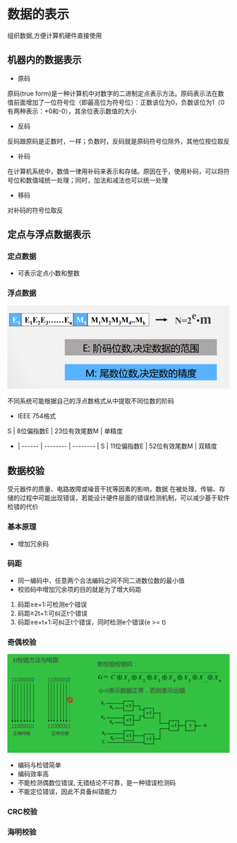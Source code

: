 # 数据的表示

组织数据,方便计算机硬件直接使用

## 机器内的数据表示

- 原码

原码(true form)是一种计算机中对数字的二进制定点表示方法。原码表示法在数值前面增加了一位符号位（即最高位为符号位）：正数该位为0，负数该位为1（0有两种表示：+0和-0），其余位表示数值的大小

- 反码

反码跟原码是正数时，一样；负数时，反码就是原码符号位除外，其他位按位取反

- 补码

在计算机系统中，数值一律用补码来表示和存储。原因在于，使用补码，可以将符号位和数值域统一处理；同时，加法和减法也可以统一处理

- 移码

对补码的符号位取反

## 定点与浮点数据表示

### 定点数据

- 可表示定点小数和整数

### 浮点数据

![批注 2020-01-10 135646](/assets/批注%202020-01-10%20135646.png)

不同系统可能根据自己的浮点数格式从中提取不同位数的阶码

- IEEE 754格式

S | 8位偏指数E | 23位有效尾数M | 单精度
- | ------ | -------- | --------
  | S      | 11位偏指数E  | 52位有效尾数M | 双精度

## 数据校验

受元器件的质量、电路故障或噪音干扰等因素的影响，数据 在被处理、传输、存储的过程中可能出现错误，若能设计硬件层面的错误检测机制，可以减少基于软件检错的代价

### 基本原理

- 增加冗余码

### 码距

- 同一编码中，任意两个合法编码之间不同二进数位数的最小值
- 校验码中增加冗余项的目的就是为了增大码距

1) 码距≥e+1:可检测e个错误
2) 码距≥2t+1:可纠正t个错误
3) 码距≥e+t+1:可纠正t个错误，同时检测e个错误(e >= t)

### 奇偶校验

![批注 2020-01-11 091806](/assets/批注%202020-01-11%20091806.png)

- 编码与检错简单
- 编码效率高
- 不能检测偶数位错误, 无错结论不可靠，是一种错误检测码
- 不能定位错误，因此不具备纠错能力

### CRC校验

### 海明校验



